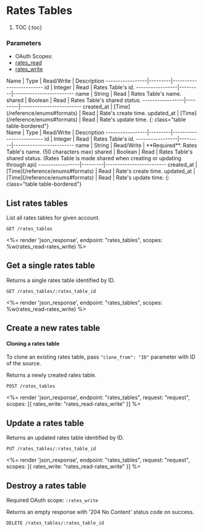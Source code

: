 # Rates Tables

1. TOC
{:toc}

### Parameters
<ul class="nav nav-pills" role="tablist">
  <li class="disabled"><a>OAuth Scopes:</a></li>
  <li class="active"><a href="#rates_read" role="tab" data-toggle="pill">rates_read</a></li>
  <li><a href="#rates_write" role="tab" data-toggle="pill">rates_write</a></li>
</ul>
<div class="tab-content" markdown="1">
  <div class="tab-pane active" id="rates_read" markdown="1">
Name             | Type    | Read/Write | Description
-----------------|---------|-------------------------
id               | Integer | Read       | Rates Table's id.
-----------------|---------|-------------------------
name             | String  | Read       | Rates Table's name.
shared           | Boolean | Read       | Rates Table's shared status.
-----------------|---------|-------------------------
created_at       | [Time](/reference/enums#formats) | Read       | Rate's create time.
updated_at       | [Time](/reference/enums#formats) | Read       | Rate's update time.
{: class="table table-bordered"}
  </div>
  <div class="tab-pane" id="rates_write" markdown="1">
Name             | Type    | Read/Write | Description
-----------------|---------|-------------------------
id               | Integer | Read       | Rates Table's id.
-----------------|---------|-------------------------
name             | String  | Read/Write | **Required**. Rates Table's name. (50 characters max)
shared           | Boolean | Read       | Rates Table's shared status. (Rates Table is made shared when creating or updating through api)
-----------------|---------|-------------------------
created_at       | [Time](/reference/enums#formats) | Read       | Rate's create time.
updated_at       | [Time](/reference/enums#formats) | Read       | Rate's update time.
{: class="table table-bordered"}
  </div>
</div>

## List rates tables

List all rates tables for given account.

~~~
GET /rates_tables
~~~

<%= render 'json_response', endpoint: "rates_tables", scopes: %w(rates_read-rates_write) %>

## Get a single rates table

Returns a single rates table identified by ID.

~~~
GET /rates_tables/:rates_table_id
~~~

<%= render 'json_response', endpoint: "rates_tables", scopes: %w(rates_read-rates_write) %>

## Create a new rates table

<div class="callout callout-info">
  <h4>Cloning a rates table</h4>
  <p>To clone an existing rates table, pass <code>"clone_from": "ID"</code> parameter with ID of the source.</p>
</div>

Returns a newly created rates table.

~~~
POST /rates_tables
~~~

<%= render 'json_response', endpoint: "rates_tables", request: "request",
  scopes: [{ rates_write: "rates_read-rates_write" }] %>

## Update a rates table

Returns an updated rates table identified by ID.

~~~
PUT /rates_tables/:rates_table_id
~~~

<%= render 'json_response', endpoint: "rates_tables", request: "request",
  scopes: [{ rates_write: "rates_read-rates_write" }] %>

## Destroy a rates table

Required OAuth scope: `:rates_write`

Returns an empty response with '204 No Content' status code on success.

~~~~~~
DELETE /rates_tables/:rates_table_id
~~~~~~
